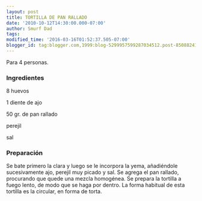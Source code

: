 ```yaml
---
layout: post
title: TORTILLA DE PAN RALLADO
date: '2010-10-12T14:30:00.000-07:00'
author: Smurf Dad
tags: 
modified_time: '2016-03-16T01:52:37.505-07:00'
blogger_id: tag:blogger.com,1999:blog-5299957599287034512.post-850882411500241027
---
```


Para 4 personas.

<h3>Ingredientes</h3>

8 huevos

1 diente de ajo

50 gr. de pan rallado

perejil

sal

<h3>Preparación</h3>

Se bate primero la clara y luego se le incorpora la yema, añadiéndole sucesivamente ajo, perejil muy picado y sal. Se agrega el pan rallado, procurando que quede una mezcla homogénea. Se prepara la tortilla a fuego lento, de modo que se haga por dentro. La forma habitual de esta tortilla es la circular, en forma de torta.

